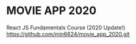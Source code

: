 # MOVIE APP 2020

React JS Fundamentals Course (2020 Update!)
https://github.com/min6624/movie_app_2020.git
